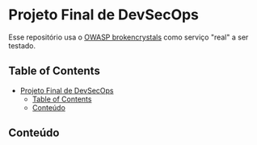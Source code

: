 # Projeto Final de DevSecOps

Esse repositório usa o [OWASP brokencrystals](https://github.com/NeuraLegion/brokencrystals#) como serviço "real" a ser testado.

## Table of Contents

- [Projeto Final de DevSecOps](#projeto-final-de-devsecops)
  - [Table of Contents](#table-of-contents)
  - [Conteúdo](#conteúdo)

## Conteúdo
